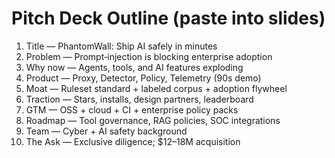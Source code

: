 # Pitch Deck Outline (paste into slides)

1. Title — PhantomWall: Ship AI safely in minutes
2. Problem — Prompt‑injection is blocking enterprise adoption
3. Why now — Agents, tools, and AI features exploding
4. Product — Proxy, Detector, Policy, Telemetry (90s demo)
5. Moat — Ruleset standard + labeled corpus + adoption flywheel
6. Traction — Stars, installs, design partners, leaderboard
7. GTM — OSS + cloud + CI + enterprise policy packs
8. Roadmap — Tool governance, RAG policies, SOC integrations
9. Team — Cyber + AI safety background
10. The Ask — Exclusive diligence; $12–18M acquisition
